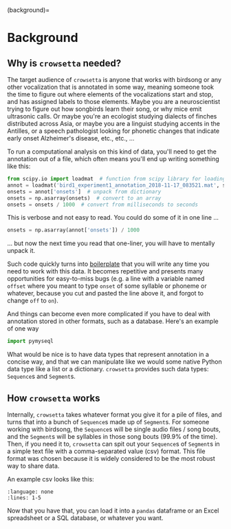 (background)=

# **Background**

## **Why is** `crowsetta` **needed**?

The target audience of `crowsetta` is anyone that works with birdsong
or any other vocalization that is annotated in some way, meaning someone took the time to
figure out where elements of the vocalizations start and stop, and has assigned labels to those
elements. Maybe you are a neuroscientist trying to figure out how songbirds learn their song,
or why mice emit ultrasonic calls. Or maybe you're an ecologist studying dialects of finches
distributed across Asia, or maybe you are a linguist studying accents in the
Antilles, or a speech pathologist looking for phonetic changes that indicate early onset
Alzheimer's disease, etc., etc., ...

To run a computational analysis on this kind of data, you'll need to get the annotation
out of a file, which often means you'll end up writing something like this:

```python
from scipy.io import loadmat  # function from scipy library for loading Matlab data files
annot = loadmat('bird1_experiment1_annotation_2018-11-17_083521.mat', squeeze_me=True)
onsets = annot['onsets']  # unpack from dictionary
onsets = np.asarray(onsets)  # convert to an array
onsets = onsets / 1000  # convert from milliseconds to seconds
```

This is verbose and not easy to read. You could do some of it in one line ...

```python
onsets = np.asarray(annot['onsets']) / 1000
```

... but now the next time you read that one-liner, you will have to mentally unpack it.

Such code quickly turns into [boilerplate](https://en.wikipedia.org/wiki/Boilerplate_code)
that you will write any time you need to work with this data. It becomes repetitive and
presents many opportunities for easy-to-miss bugs (e.g. a line with a variable named `offset`
where you meant to type `onset` of some syllable or phoneme or whatever, because you cut and
pasted the line above it, and forgot to change `off` to `on`).

And things can become even more complicated if you have to deal with annotation stored
in other formats, such as a database. Here's an example of one way

```python
import pymyseql
```

What would be nice is to have data types that represent annotation in a concise way, and
that we can manipulate like we would some native Python data type like a list or a
dictionary. `crowsetta` provides such data types: `Sequence`s and `Segment`s.

## **How** `crowsetta` **works**

Internally, `crowsetta` takes whatever format you give it for a pile of files,
and turns that into a bunch of `Sequence`s made up of `Segment`s. For someone working
with birdsong, the `Sequence`s will be single audio files / song bouts, and the
`Segment`s will be syllables in those song bouts (99.9% of the time). Then, if
you need it to, `crowsetta` can spit out your `Sequence`s of `Segment`s in
a simple text file with a comma-separated value (csv) format. This file format
was chosen because it is widely considered to be the most robust way to share data.

An example csv looks like this:

```{literalinclude} ../tests/test_data/csv/gy6or6_032312.csv
:language: none
:lines: 1-5
```

Now that you have that, you can load it into a `pandas` dataframe or an Excel
spreadsheet or a SQL database, or whatever you want.
